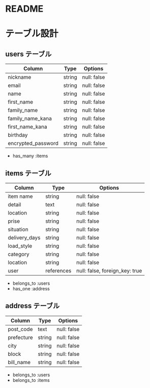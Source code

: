 # README

# テーブル設計

## users テーブル

| Column             | Type   | Options     |
| ------------------ | ------ | ----------- |
| nickname           | string | null: false |
| email              | string | null: false |
| name               | string | null: false |
| first_name         | string | null: false |
| family_name        | string | null: false |
| family_name_kana   | string | null: false |
| first_name_kana    | string | null: false |
| birthday           | string | null: false |
| encrypted_password | string | null: false |


- has_many :items

## items テーブル

| Column             | Type       | Options                        |
| ------------------ | ---------- | ------------------------------ |
| item name          | string     | null: false                    |
| detail             | text       | null: false                    |
| location           | string     | null: false                    |
| prise              | string     | null: false                    |
| situation          | string     | null: false                    |
| delivery_days      | string     | null: false                    |
| load_style         | string     | null: false                    |
| category           | string     | null: false                    |
| location           | string     | null: false                    |
| user               | references | null: false, foreign_key: true |

- belongs_to :users
- has_one :address

## address テーブル

| Column             | Type       | Options                        |
| ------------------ | ---------- | ------------------------------ |
| post_code          | text       | null: false                    |
| prefecture         | string     | null: false                    |
| city               | string     | null: false                    |
| block              | string     | null: false                    |
| bill_name          | string     | null: false                    |


- belongs_to :users
- belongs_to :items